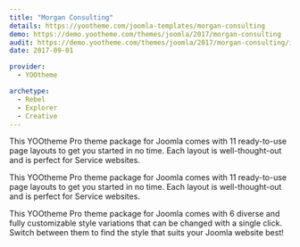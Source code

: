 ```yaml
---
title: "Morgan Consulting"
details: https://yootheme.com/joomla-templates/morgan-consulting
demo: https://demo.yootheme.com/themes/joomla/2017/morgan-consulting
audit: https://demo.yootheme.com/themes/joomla/2017/morgan-consulting/index.php/journal
date: 2017-09-01

provider:
  - YOOtheme

archetype:
  - Rebel
  - Explorer
  - Creative
---
```


This YOOtheme Pro theme package for Joomla comes with 11 ready-to-use page layouts to get you started in no time. Each layout is well-thought-out and is perfect for Service websites.

This YOOtheme Pro theme package for Joomla comes with 11 ready-to-use page layouts to get you started in no time. Each layout is well-thought-out and is perfect for Service websites.

This YOOtheme Pro theme package for Joomla comes with 6 diverse and fully customizable style variations that can be changed with a single click. Switch between them to find the style that suits your Joomla website best!
